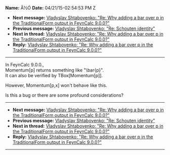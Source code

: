 **Name:** Â½Ó
**Date:** 04/21/15-02:54:53 PM Z

  - **Next message:** [Vladyslav Shtabovenko: "Re: Why adding a bar over
    p in the TraditionalForm output in FeynCalc 9.0.0?"](0882.html)
  - **Previous message:** [Vladyslav Shtabovenko: "Re: Schouten
    identity"](0880.html)
  - **Next in thread:** [Vladyslav Shtabovenko: "Re: Why adding a bar
    over p in the TraditionalForm output in FeynCalc 9.0.0?"](0882.html)
  - **Reply:** [Vladyslav Shtabovenko: "Re: Why adding a bar over p in
    the TraditionalForm output in FeynCalc 9.0.0?"](0882.html)

-----

In FeynCalc 9.0.0.,  
Momentum[p] returns something like "\\bar{p}".  
It can also be verified by TBox[Momentum[p]].  

However, Momentum[p,x] won't behave like this.  

Is this a bug or there are some profound considerations?  

-----

  - **Next message:** [Vladyslav Shtabovenko: "Re: Why adding a bar over
    p in the TraditionalForm output in FeynCalc 9.0.0?"](0882.html)
  - **Previous message:** [Vladyslav Shtabovenko: "Re: Schouten
    identity"](0880.html)
  - **Next in thread:** [Vladyslav Shtabovenko: "Re: Why adding a bar
    over p in the TraditionalForm output in FeynCalc 9.0.0?"](0882.html)
  - **Reply:** [Vladyslav Shtabovenko: "Re: Why adding a bar over p in
    the TraditionalForm output in FeynCalc 9.0.0?"](0882.html)

-----

